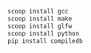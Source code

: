```powershell
scoop install gcc
scoop install make
scoop install glfw
scoop install python
pip install compiledb
```
